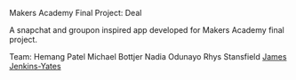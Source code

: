 Makers Academy Final Project: Deal

A snapchat and groupon inspired app developed for Makers Academy final project.

  Team:
    Hemang Patel
    Michael Bottjer
    Nadia Odunayo
    Rhys Stansfield
    [James Jenkins-Yates](http://jamesjenkinsyates.com)
